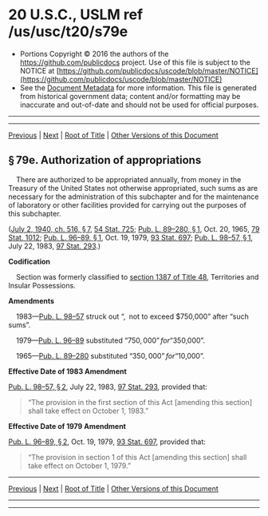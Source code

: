 ---
---

# 20 U.S.C., USLM ref /us/usc/t20/s79e

* Portions Copyright © 2016 the authors of the https://github.com/publicdocs project.
  Use of this file is subject to the NOTICE at [https://github.com/publicdocs/uscode/blob/master/NOTICE](https://github.com/publicdocs/uscode/blob/master/NOTICE)
* See the [Document Metadata](././../../../../..//README.md) for more information.
  This file is generated from historical government data; content and/or formatting may be inaccurate and out-of-date and should not be used for official purposes.

----------
----------

[Previous](./../../../../..//us/usc/t20/ch3/schIX/m__us_usc_t20_s79d.md) | [Next](./../../../../..//us/usc/t20/ch3/schX/m__us_usc_t20_ch3_schX.md) | [Root of Title](./../../../../../) | [Other Versions of this Document](https://publicdocs.github.io/go/links?ns=uslm&ref=%2Fus%2Fusc%2Ft20%2Fs79e)

## § 79e. Authorization of appropriations

    There are authorized to be appropriated annually, from money in the Treasury of the United States not otherwise appropriated, such sums as are necessary for the administration of this subchapter and for the maintenance of laboratory or other facilities provided for carrying out the purposes of this subchapter.

([July 2, 1940, ch. 516, § 7][/us/act/1940-07-02/ch516/s7], [54 Stat. 725][/us/stat/54/725]; [Pub. L. 89–280, § 1][/us/pl/89/280/s1], Oct. 20, 1965, [79 Stat. 1012][/us/stat/79/1012]; [Pub. L. 96–89, § 1][/us/pl/96/89/s1], Oct. 19, 1979, [93 Stat. 697][/us/stat/93/697]; [Pub. L. 98–57, § 1][/us/pl/98/57/s1], July 22, 1983, [97 Stat. 293][/us/stat/97/293].)

 __Codification__ 

    Section was formerly classified to [section 1387 of Title 48][/us/usc/t48/s1387], Territories and Insular Possessions.

 __Amendments__ 

    1983—[Pub. L. 98–57][/us/pl/98/57] struck out “, not to exceed $750,000” after “such sums”.

    1979—[Pub. L. 96–89][/us/pl/96/89] substituted “$750,000” for “$350,000”.

    1965—[Pub. L. 89–280][/us/pl/89/280] substituted “$350,000” for “$10,000”.

 __Effective Date of 1983 Amendment__ 

[Pub. L. 98–57, § 2][/us/pl/98/57/s2], July 22, 1983, [97 Stat. 293][/us/stat/97/293], provided that: 

> “The provision in the first section of this Act \[amending this section\] shall take effect on October 1, 1983.”

 __Effective Date of 1979 Amendment__ 

[Pub. L. 96–89, § 2][/us/pl/96/89/s2], Oct. 19, 1979, [93 Stat. 697][/us/stat/93/697], provided that: 

> “The provision in section 1 of this Act \[amending this section\] shall take effect on October 1, 1979.”

----------

[Previous](./../../../../..//us/usc/t20/ch3/schIX/m__us_usc_t20_s79d.md) | [Next](./../../../../..//us/usc/t20/ch3/schX/m__us_usc_t20_ch3_schX.md) | [Root of Title](./../../../../../) | [Other Versions of this Document](https://publicdocs.github.io/go/links?ns=uslm&ref=%2Fus%2Fusc%2Ft20%2Fs79e)

----------
----------

[/us/act/1940-07-02/ch516/s7]: https://publicdocs.github.io/go/links?ns=uslm&ref=%2Fus%2Fact%2F1940-07-02%2Fch516%2Fs7
[/us/stat/54/725]: https://publicdocs.github.io/go/links?ns=uslm&ref=%2Fus%2Fstat%2F54%2F725
[/us/pl/89/280/s1]: https://publicdocs.github.io/go/links?ns=uslm&ref=%2Fus%2Fpl%2F89%2F280%2Fs1
[/us/stat/79/1012]: https://publicdocs.github.io/go/links?ns=uslm&ref=%2Fus%2Fstat%2F79%2F1012
[/us/pl/96/89/s1]: https://publicdocs.github.io/go/links?ns=uslm&ref=%2Fus%2Fpl%2F96%2F89%2Fs1
[/us/stat/93/697]: https://publicdocs.github.io/go/links?ns=uslm&ref=%2Fus%2Fstat%2F93%2F697
[/us/pl/98/57/s1]: https://publicdocs.github.io/go/links?ns=uslm&ref=%2Fus%2Fpl%2F98%2F57%2Fs1
[/us/stat/97/293]: https://publicdocs.github.io/go/links?ns=uslm&ref=%2Fus%2Fstat%2F97%2F293
[/us/usc/t48/s1387]: https://publicdocs.github.io/go/links?ns=uslm&ref=%2Fus%2Fusc%2Ft48%2Fs1387
[/us/pl/98/57]: https://publicdocs.github.io/go/links?ns=uslm&ref=%2Fus%2Fpl%2F98%2F57
[/us/pl/96/89]: https://publicdocs.github.io/go/links?ns=uslm&ref=%2Fus%2Fpl%2F96%2F89
[/us/pl/89/280]: https://publicdocs.github.io/go/links?ns=uslm&ref=%2Fus%2Fpl%2F89%2F280
[/us/pl/98/57/s2]: https://publicdocs.github.io/go/links?ns=uslm&ref=%2Fus%2Fpl%2F98%2F57%2Fs2
[/us/stat/97/293]: https://publicdocs.github.io/go/links?ns=uslm&ref=%2Fus%2Fstat%2F97%2F293
[/us/pl/96/89/s2]: https://publicdocs.github.io/go/links?ns=uslm&ref=%2Fus%2Fpl%2F96%2F89%2Fs2
[/us/stat/93/697]: https://publicdocs.github.io/go/links?ns=uslm&ref=%2Fus%2Fstat%2F93%2F697


